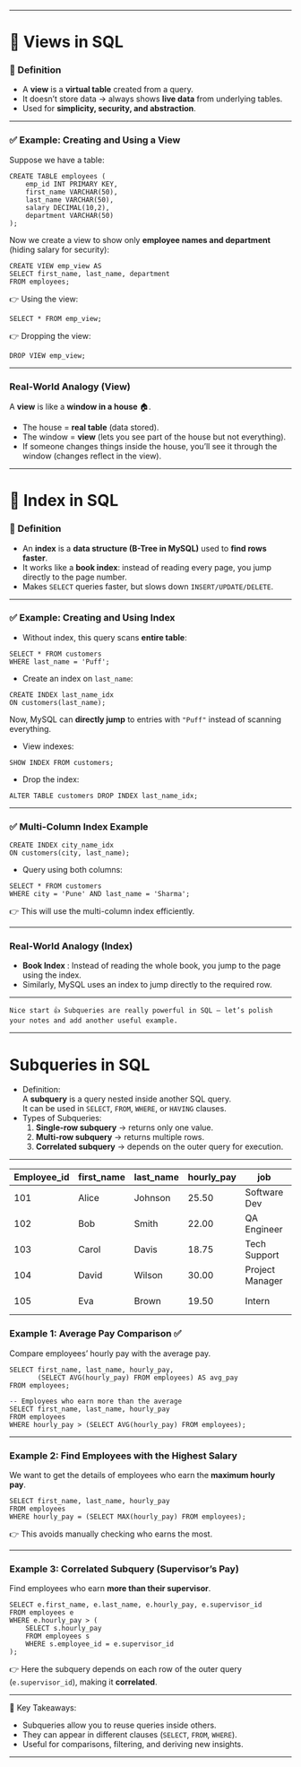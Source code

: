 

---

# 📘 Views in SQL

### 🔹 Definition

- A **view** is a **virtual table** created from a query.
- It doesn’t store data → always shows **live data** from underlying tables.
- Used for **simplicity, security, and abstraction**.

---

### ✅ Example: Creating and Using a View

Suppose we have a table:

```mysql
CREATE TABLE employees (
    emp_id INT PRIMARY KEY,
    first_name VARCHAR(50),
    last_name VARCHAR(50),
    salary DECIMAL(10,2),
    department VARCHAR(50)
);
```

Now we create a view to show only **employee names and department** (hiding salary for security):

```mysql
CREATE VIEW emp_view AS
SELECT first_name, last_name, department
FROM employees;
```

👉 Using the view:

```mysql
SELECT * FROM emp_view;
```

👉 Dropping the view:

```mysql
DROP VIEW emp_view;
```

---

### Real-World Analogy (View)

A **view** is like a **window in a house** 🏠.

- The house = **real table** (data stored).
- The window = **view** (lets you see part of the house but not everything).
- If someone changes things inside the house, you’ll see it through the window (changes reflect in the view).
---

# 📘 Index in SQL

### 🔹 Definition

- An **index** is a **data structure (B-Tree in MySQL)** used to **find rows faster**.
- It works like a **book index**: instead of reading every page, you jump directly to the page number.
- Makes `SELECT` queries faster, but slows down `INSERT/UPDATE/DELETE`.

---

### ✅ Example: Creating and Using Index


- Without index, this query scans **entire table**:

```mysql
SELECT * FROM customers
WHERE last_name = 'Puff';
```

- Create an index on `last_name`:

```mysql
CREATE INDEX last_name_idx
ON customers(last_name);
```

Now, MySQL can **directly jump** to entries with `"Puff"` instead of scanning everything.

- View indexes:

```mysql
SHOW INDEX FROM customers;
```

 - Drop the index:

```mysql
ALTER TABLE customers DROP INDEX last_name_idx;
```

---

### ✅ Multi-Column Index Example

```mysql
CREATE INDEX city_name_idx
ON customers(city, last_name);
```

- Query using both columns:
```mysql
SELECT * FROM customers
WHERE city = 'Pune' AND last_name = 'Sharma';
```

👉 This will use the multi-column index efficiently.

---

###  Real-World Analogy (Index)

- **Book Index** : Instead of reading the whole book, you jump to the page using the index.
- Similarly, MySQL uses an index to jump directly to the required row.

---

	Nice start 👍 Subqueries are really powerful in SQL — let’s polish your notes and add another useful example.

---

# Subqueries in SQL

- Definition:  
    A **subquery** is a query nested inside another SQL query.  
    It can be used in `SELECT`, `FROM`, `WHERE`, or `HAVING` clauses.
- Types of Subqueries:
    1. **Single-row subquery** → returns only one value.
    2. **Multi-row subquery** → returns multiple rows.
    3. **Correlated subquery** → depends on the outer query for execution.        

---

| Employee_id | first_name | last_name | hourly_pay | job             | hiredate   | supervisor_id |
|-------------|------------|-----------|------------|-----------------|------------|---------------|
| 101         | Alice      | Johnson   | 25.50      | Software Dev    | 2021-06-15 | 104           |
| 102         | Bob        | Smith     | 22.00      | QA Engineer     | 2022-01-10 | 104           |
| 103         | Carol      | Davis     | 18.75      | Tech Support    | 2023-03-05 | 101           |
| 104         | David      | Wilson    | 30.00      | Project Manager | 2020-11-20 | NULL          |
| 105         | Eva        | Brown     | 19.50      | Intern          | 2023-07-01 | 103           |


### Example 1: Average Pay Comparison ✅

Compare employees’ hourly pay with the average pay.

```mysql
SELECT first_name, last_name, hourly_pay,
       (SELECT AVG(hourly_pay) FROM employees) AS avg_pay
FROM employees;

-- Employees who earn more than the average
SELECT first_name, last_name, hourly_pay
FROM employees
WHERE hourly_pay > (SELECT AVG(hourly_pay) FROM employees);
```

---

### Example 2: Find Employees with the Highest Salary

We want to get the details of employees who earn the **maximum hourly pay**.

```mysql
SELECT first_name, last_name, hourly_pay
FROM employees
WHERE hourly_pay = (SELECT MAX(hourly_pay) FROM employees);
```

👉 This avoids manually checking who earns the most.

---

### Example 3: Correlated Subquery (Supervisor’s Pay)

Find employees who earn **more than their supervisor**.

```mysql
SELECT e.first_name, e.last_name, e.hourly_pay, e.supervisor_id
FROM employees e
WHERE e.hourly_pay > (
    SELECT s.hourly_pay
    FROM employees s
    WHERE s.employee_id = e.supervisor_id
);
```

👉 Here the subquery depends on each row of the outer query (`e.supervisor_id`), making it **correlated**.

---

📌 Key Takeaways:

- Subqueries allow you to reuse queries inside others.
- They can appear in different clauses (`SELECT`, `FROM`, `WHERE`).
- Useful for comparisons, filtering, and deriving new insights.

---
